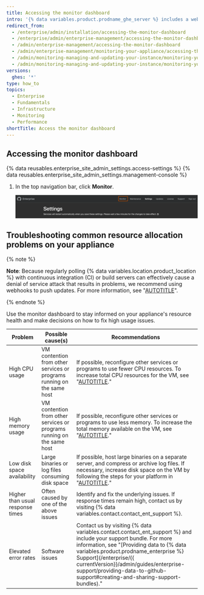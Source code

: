 ```yaml
---
title: Accessing the monitor dashboard
intro: '{% data variables.product.prodname_ghe_server %} includes a web-based monitoring dashboard that displays historical data about your {% data variables.product.prodname_ghe_server %} appliance, such as CPU and storage usage, application and authentication response times, and general system health.'
redirect_from:
  - /enterprise/admin/installation/accessing-the-monitor-dashboard
  - /enterprise/admin/enterprise-management/accessing-the-monitor-dashboard
  - /admin/enterprise-management/accessing-the-monitor-dashboard
  - /admin/enterprise-management/monitoring-your-appliance/accessing-the-monitor-dashboard
  - /admin/monitoring-managing-and-updating-your-instance/monitoring-your-appliance/accessing-the-monitor-dashboard
  - /admin/monitoring-managing-and-updating-your-instance/monitoring-your-instance/accessing-the-monitor-dashboard
versions:
  ghes: '*'
type: how_to
topics:
  - Enterprise
  - Fundamentals
  - Infrastructure
  - Monitoring
  - Performance
shortTitle: Access the monitor dashboard
---
```

## Accessing the monitor dashboard

{% data reusables.enterprise_site_admin_settings.access-settings %}
{% data reusables.enterprise_site_admin_settings.management-console %}
1. In the top navigation bar, click **Monitor**.

   ![Screenshot of the header of the {% data variables.enterprise.management_console %}. A tab, labeled "Monitor", is highlighted with an orange outline.](/assets/images/enterprise/management-console/monitor-dash-link.png)

## Troubleshooting common resource allocation problems on your appliance

{% note %}

**Note**: Because regularly polling {% data variables.location.product_location %} with continuous integration (CI) or build servers can effectively cause a denial of service attack that results in problems, we recommend using webhooks to push updates. For more information, see "[AUTOTITLE](/get-started/exploring-integrations/about-webhooks)".

{% endnote %}

Use the monitor dashboard to stay informed on your appliance's resource health and make decisions on how to fix high usage issues.

| Problem | Possible cause(s) | Recommendations |
| -------- | ----------------- | --------------- |
| High CPU usage | VM contention from other services or programs running on the same host | If possible, reconfigure other services or programs to use fewer CPU resources. To increase total CPU resources for the VM, see "[AUTOTITLE](/admin/enterprise-management/updating-the-virtual-machine-and-physical-resources/increasing-cpu-or-memory-resources)." |
| High memory usage | VM contention from other services or programs running on the same host | If possible, reconfigure other services or programs to use less memory. To increase the total memory available on the VM, see "[AUTOTITLE](/admin/enterprise-management/updating-the-virtual-machine-and-physical-resources/increasing-cpu-or-memory-resources)." |
| Low disk space availability | Large binaries or log files consuming disk space | If possible, host large binaries on a separate server, and compress or archive log files. If necessary, increase disk space on the VM by following the steps for your platform in "[AUTOTITLE](/admin/enterprise-management/updating-the-virtual-machine-and-physical-resources/increasing-storage-capacity)." |
| Higher than usual response times | Often caused by one of the above issues | Identify and fix the underlying issues. If response times remain high, contact us by visiting {% data variables.contact.contact_ent_support %}. |
| Elevated error rates | Software issues  | Contact us by visiting {% data variables.contact.contact_ent_support %} and include your support bundle. For more information, see "[Providing data to {% data variables.product.prodname_enterprise %} Support](/enterprise/{{ currentVersion}}/admin/guides/enterprise-support/providing-data-to-github-support#creating-and-sharing-support-bundles)." |
